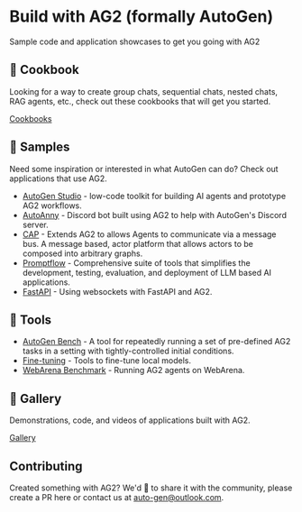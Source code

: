 # Build with AG2 (formally AutoGen)
Sample code and application showcases to get you going with AG2

## :notebook_with_decorative_cover: Cookbook
Looking for a way to create group chats, sequential chats, nested chats, RAG agents, etc., check out these cookbooks that will get you started.

[Cookbooks](https://ag2ai.github.io/ag2/docs/notebooks)

## :stars: Samples
Need some inspiration or interested in what AutoGen can do? Check out applications that use AG2.

- [AutoGen Studio](samples/apps/autogen-studio/) - low-code toolkit for building AI agents and prototype AG2 workflows.
- [AutoAnny](samples/apps/auto-anny/) - Discord bot built using AG2 to help with AutoGen's Discord server.
- [CAP](samples/apps/cap/) - Extends AG2 to allows Agents to communicate via a message bus. A message based, actor platform that allows actors to be composed into arbitrary graphs.
- [Promptflow](samples/apps/promptflow-autogen/) - Comprehensive suite of tools that simplifies the development, testing, evaluation, and deployment of LLM based AI applications.
- [FastAPI](samples/apps/websockets/) - Using websockets with FastAPI and AG2.

## :wrench: Tools
- [AutoGen Bench](samples/tools/autogenbench/) - A tool for repeatedly running a set of pre-defined AG2 tasks in a setting with tightly-controlled initial conditions.
- [Fine-tuning](samples/tools/finetuning/) - Tools to fine-tune local models.
- [WebArena Benchmark](samples/tools/webarena/) - Running AG2 agents on WebArena.

## :city_sunset: Gallery
Demonstrations, code, and videos of applications built with AG2.

[Gallery](https://ag2ai.github.io/ag2/docs/Gallery)

## Contributing
Created something with AG2? We'd 💙 to share it with the community, please create a PR here or contact us at auto-gen@outlook.com.
